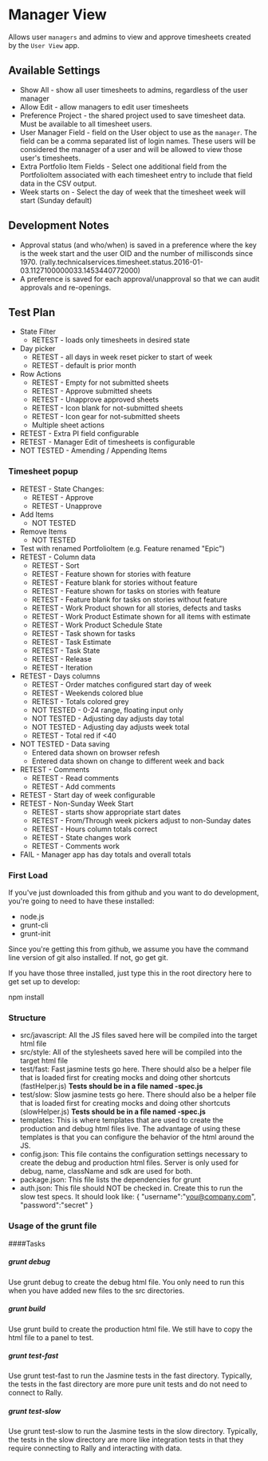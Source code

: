# Manager View

Allows user `managers` and admins to view and approve timesheets created by the `User View` app.

## Available Settings
* Show All - show all user timesheets to admins, regardless of the user manager
* Allow Edit - allow managers to edit user timesheets
* Preference Project - the shared project used to save timesheet data. Must be available to all
timesheet users.
* User Manager Field - field on the User object to use as the `manager`. The field can be a comma
separated list of login names. These users will be considered the manager of a user and will be allowed
to view those user's timesheets.
* Extra Portfolio Item Fields - Select one additional field from the PortfolioItem associated with
each timesheet entry to include that field data in the CSV output.
* Week starts on - Select the day of week that the timesheet week will start (Sunday default)

## Development Notes

* Approval status (and who/when) is saved in a preference where the key is
the week start and the user OID and the number of millisconds since 1970. 
(rally.technicalservices.timesheet.status.2016-01-03.1127100000033.1453440772000)
* A preference is saved for each approval/unapproval so that we can audit approvals
and re-openings.

## Test Plan
* State Filter
   * RETEST - loads only timesheets in desired state
* Day picker
   * RETEST - all days in week reset picker to start of week
   * RETEST - default is prior month
* Row Actions
   * RETEST - Empty for not submitted sheets
   * RETEST - Approve submitted sheets
   * RETEST - Unapprove approved sheets
   * RETEST - Icon blank for not-submitted sheets
   * RETEST - Icon gear for not-submitted sheets
   * Multiple sheet actions
* RETEST - Extra PI field configurable
* RETEST - Manager Edit of timesheets is configurable
* NOT TESTED - Amending / Appending Items

### Timesheet popup
* RETEST - State Changes:
   * RETEST - Approve
   * RETEST - Unapprove
* Add Items
   * NOT TESTED
* Remove Items
   * NOT TESTED
* Test with renamed PortfolioItem (e.g. Feature renamed "Epic")
* RETEST - Column data
   * RETEST - Sort
   * RETEST - Feature shown for stories with feature
   * RETEST - Feature blank for stories without feature
   * RETEST - Feature shown for tasks on stories with feature
   * RETEST - Feature blank for tasks on stories without feature
   * RETEST - Work Product shown for all stories, defects and tasks
   * RETEST - Work Product Estimate shown for all items with estimate
   * RETEST - Work Product Schedule State
   * RETEST - Task shown for tasks
   * RETEST - Task Estimate
   * RETEST - Task State
   * RETEST - Release
   * RETEST - Iteration
* RETEST - Days columns
   * RETEST - Order matches configured start day of week
   * RETEST - Weekends colored blue
   * RETEST - Totals colored grey
   * NOT TESTED - 0-24 range, floating input only
   * NOT TESTED - Adjusting day adjusts day total
   * NOT TESTED - Adjusting day adjusts week total
   * RETEST - Total red if <40
 * NOT TESTED - Data saving
   * Entered data shown on browser refesh
   * Entered data shown on change to different week and back
* RETEST - Comments
   * RETEST - Read comments
   * RETEST - Add comments
* RETEST - Start day of week configurable
* RETEST - Non-Sunday Week Start
   * RETEST -  starts show appropriate start dates
   * RETEST - From/Through week pickers adjust to non-Sunday dates
   * RETEST - Hours column totals correct
   * RETEST - State changes work
   * RETEST - Comments work
* FAIL - Manager app has day totals and overall totals

### First Load

If you've just downloaded this from github and you want to do development, 
you're going to need to have these installed:

 * node.js
 * grunt-cli
 * grunt-init
 
Since you're getting this from github, we assume you have the command line
version of git also installed.  If not, go get git.

If you have those three installed, just type this in the root directory here
to get set up to develop:

  npm install

### Structure

  * src/javascript:  All the JS files saved here will be compiled into the 
  target html file
  * src/style: All of the stylesheets saved here will be compiled into the 
  target html file
  * test/fast: Fast jasmine tests go here.  There should also be a helper 
  file that is loaded first for creating mocks and doing other shortcuts
  (fastHelper.js) **Tests should be in a file named <something>-spec.js**
  * test/slow: Slow jasmine tests go here.  There should also be a helper
  file that is loaded first for creating mocks and doing other shortcuts 
  (slowHelper.js) **Tests should be in a file named <something>-spec.js**
  * templates: This is where templates that are used to create the production
  and debug html files live.  The advantage of using these templates is that
  you can configure the behavior of the html around the JS.
  * config.json: This file contains the configuration settings necessary to
  create the debug and production html files.  Server is only used for debug,
  name, className and sdk are used for both.
  * package.json: This file lists the dependencies for grunt
  * auth.json: This file should NOT be checked in.  Create this to run the
  slow test specs.  It should look like:
    {
        "username":"you@company.com",
        "password":"secret"
    }
  
### Usage of the grunt file
####Tasks
    
##### grunt debug

Use grunt debug to create the debug html file.  You only need to run this when you have added new files to
the src directories.

##### grunt build

Use grunt build to create the production html file.  We still have to copy the html file to a panel to test.

##### grunt test-fast

Use grunt test-fast to run the Jasmine tests in the fast directory.  Typically, the tests in the fast 
directory are more pure unit tests and do not need to connect to Rally.

##### grunt test-slow

Use grunt test-slow to run the Jasmine tests in the slow directory.  Typically, the tests in the slow
directory are more like integration tests in that they require connecting to Rally and interacting with
data.
